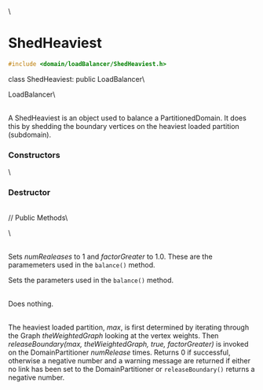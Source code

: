 \
# ShedHeaviest 

```cpp
#include <domain/loadBalancer/ShedHeaviest.h>
```

class ShedHeaviest: public LoadBalancer\

LoadBalancer\

\
A ShedHeaviest is an object used to balance a PartitionedDomain. It does
this by shedding the boundary vertices on the heaviest loaded partition
(subdomain).

### Constructors

\

### Destructor

\
// Public Methods\

\

\
Sets *numRealeases* to $1$ and *factorGreater* to $1.0$. These are the
paramemeters used in the `balance()` method.

Sets the parameters used in the `balance()` method.

\
Does nothing.

\
The heaviest loaded partition, *max*, is first determined by iterating
through the Graph *theWeightedGraph* looking at the vertex weights. Then
*releaseBoundary(max, theWieightedGraph, true, factorGreater)* is
invoked on the DomainPartitioner *numRelease* times. Returns $0$ if
successful, otherwise a negative number and a warning message are
returned if either no link has been set to the DomainPartitioner or
`releaseBoundary()` returns a negative number.
